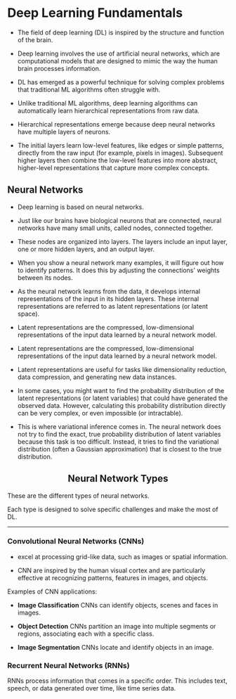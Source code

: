 # Deep Learning Fundamentals
- The field of deep learning (DL) is inspired by the structure and function of the brain. 

- Deep learning involves the use of artificial neural networks, which are computational 
models that are designed to mimic the way the human brain processes information.

- DL has emerged as a powerful technique for solving complex problems that traditional 
ML algorithms often struggle with.

- Unlike traditional ML algorithms, deep learning algorithms can automatically learn hierarchical 
representations from raw data.

- Hierarchical representations emerge because deep neural networks have multiple layers of neurons.

- The initial layers learn low-level features, like edges or simple patterns, directly from the 
raw input (for example, pixels in images). Subsequent higher layers then combine the low-level 
features into more abstract, higher-level representations that capture more complex concepts.


## Neural Networks
- Deep learning is based on neural networks.

- Just like our brains have biological neurons that are connected, neural networks have many small 
units, called nodes, connected together.

- These nodes are organized into layers. The layers include an input layer, one or more hidden 
layers, and an output layer.

- When you show a neural network many examples, it will figure out how to identify patterns. 
It does this by adjusting the connections' weights between its nodes. 

- As the neural network learns from the data, it develops internal representations of the input in 
its hidden layers. These internal representations are referred to as latent representations 
(or latent space).

- Latent representations are the compressed, low-dimensional representations of the input data 
learned by a neural network model.

- Latent representations are the compressed, low-dimensional representations of the input data 
learned by a neural network model.

- Latent representations are useful for tasks like dimensionality reduction, data compression, 
and generating new data instances.

- In some cases, you might want to find the probability distribution of the latent representations 
(or latent variables) that could have generated the observed data. However, calculating this 
probability distribution directly can be very complex, or even impossible (or intractable).

- This is where variational inference comes in. The neural network does not try to find the 
exact, true probability distribution of latent variables because this task is too difficult. 
Instead, it tries to find the variational distribution (often a Gaussian approximation) that 
is closest to the true distribution.

## <center> Neural Network Types<center/>
These are the different types of neural networks.

Each type is designed to solve specific challenges and make the most of DL.
***

### Convolutional Neural Networks (CNNs)
- excel at processing grid-like data, such as images or spatial information.

- CNN are inspired by the human visual cortex and are particularly effective at recognizing patterns, 
features in images, and objects.

Examples of CNN applications:
- **Image Classification** CNNs can identify objects, scenes and faces in images.

- **Object Detection** CNNs partition an image into multiple segments or regions, associating each with 
a specific class.

- **Image Segmentation** CNNs locate and identify objects in an image.

### Recurrent Neural Networks (RNNs)
RNNs process information that comes in a specific order. This includes text, speech, or data generated 
over time, like time series data.

